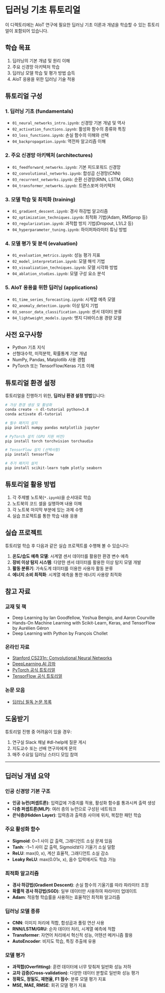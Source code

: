 # 딥러닝 기초 튜토리얼

이 디렉토리에는 AIoT 연구에 필요한 딥러닝 기초 이론과 개념을 학습할 수 있는 튜토리얼이 포함되어 있습니다.

## 학습 목표

1. 딥러닝의 기본 개념 및 원리 이해
2. 주요 신경망 아키텍처 학습
3. 딥러닝 모델 학습 및 평가 방법 습득
4. AIoT 응용을 위한 딥러닝 기술 적용

## 튜토리얼 구성

### 1. 딥러닝 기초 (fundamentals)

- `01_neural_networks_intro.ipynb`: 신경망 기본 개념 및 역사
- `02_activation_functions.ipynb`: 활성화 함수의 종류와 특징
- `03_loss_functions.ipynb`: 손실 함수의 이해와 선택
- `04_backpropagation.ipynb`: 역전파 알고리즘 이해

### 2. 주요 신경망 아키텍처 (architectures)

- `01_feedforward_networks.ipynb`: 기본 피드포워드 신경망
- `02_convolutional_networks.ipynb`: 합성곱 신경망(CNN)
- `03_recurrent_networks.ipynb`: 순환 신경망(RNN, LSTM, GRU)
- `04_transformer_networks.ipynb`: 트랜스포머 아키텍처

### 3. 모델 학습 및 최적화 (training)

- `01_gradient_descent.ipynb`: 경사 하강법 알고리즘
- `02_optimization_techniques.ipynb`: 최적화 기법(Adam, RMSprop 등)
- `03_regularization.ipynb`: 과적합 방지 기법(Dropout, L1/L2 등)
- `04_hyperparameter_tuning.ipynb`: 하이퍼파라미터 튜닝 방법

### 4. 모델 평가 및 분석 (evaluation)

- `01_evaluation_metrics.ipynb`: 성능 평가 지표
- `02_model_interpretation.ipynb`: 모델 해석 기법
- `03_visualization_techniques.ipynb`: 모델 시각화 방법
- `04_ablation_studies.ipynb`: 모델 구성 요소 분석

### 5. AIoT 응용을 위한 딥러닝 (applications)

- `01_time_series_forecasting.ipynb`: 시계열 예측 모델
- `02_anomaly_detection.ipynb`: 이상 탐지 기법
- `03_sensor_data_classification.ipynb`: 센서 데이터 분류
- `04_lightweight_models.ipynb`: 엣지 디바이스용 경량 모델

## 사전 요구사항

- Python 기초 지식
- 선형대수학, 미적분학, 확률통계 기본 개념
- NumPy, Pandas, Matplotlib 사용 경험
- PyTorch 또는 TensorFlow/Keras 기초 이해

## 튜토리얼 환경 설정

튜토리얼을 진행하기 위한, **딥러닝 환경 설정 방법**입니다:

```bash
# 가상 환경 생성 및 활성화
conda create -n dl-tutorial python=3.8
conda activate dl-tutorial

# 필수 패키지 설치
pip install numpy pandas matplotlib jupyter

# PyTorch 설치 (GPU 지원 버전)
pip install torch torchvision torchaudio

# TensorFlow 설치 (선택사항)
pip install tensorflow

# 추가 패키지 설치
pip install scikit-learn tqdm plotly seaborn
```

## 튜토리얼 활용 방법

1. 각 주제별 노트북(`*.ipynb`)을 순서대로 학습
2. 노트북의 코드 셀을 실행하며 내용 이해
3. 각 노트북 마지막 부분에 있는 과제 수행
4. 실습 프로젝트를 통한 학습 내용 응용

## 실습 프로젝트

튜토리얼 학습 후 다음과 같은 실습 프로젝트를 수행해 볼 수 있습니다:

1. **온도/습도 예측 모델**: 시계열 센서 데이터를 활용한 환경 변수 예측
2. **장비 이상 탐지 시스템**: 다양한 센서 데이터를 활용한 이상 탐지 모델 개발
3. **활동 분류기**: 가속도계 데이터를 이용한 사용자 활동 분류
4. **에너지 소비 최적화**: 시계열 예측을 통한 에너지 사용량 최적화

## 참고 자료

### 교재 및 책
- Deep Learning by Ian Goodfellow, Yoshua Bengio, and Aaron Courville
- Hands-On Machine Learning with Scikit-Learn, Keras, and TensorFlow by Aurélien Géron
- Deep Learning with Python by François Chollet

### 온라인 자료
- [Stanford CS231n: Convolutional Neural Networks](http://cs231n.stanford.edu/)
- [DeepLearning.AI 강좌](https://www.deeplearning.ai/)
- [PyTorch 공식 튜토리얼](https://pytorch.org/tutorials/)
- [TensorFlow 공식 튜토리얼](https://www.tensorflow.org/tutorials)

### 논문 모음
- [딥러닝 필독 논문 목록](https://github.com/floodsung/Deep-Learning-Papers-Reading-Roadmap)

## 도움받기

튜토리얼 진행 중 어려움이 있을 경우:
1. 연구실 Slack 채널 #dl-help에 질문 게시
2. 지도교수 또는 선배 연구자에게 문의
3. 매주 수요일 딥러닝 스터디 모임 참여

---

## 딥러닝 개념 요약

### 인공 신경망 기본 구조
- **인공 뉴런(퍼셉트론)**: 입력값에 가중치를 적용, 활성화 함수를 통과시켜 출력 생성
- **다층 퍼셉트론(MLP)**: 여러 층의 뉴런으로 구성된 네트워크
- **은닉층(Hidden Layer)**: 입력층과 출력층 사이에 위치, 복잡한 패턴 학습

### 주요 활성화 함수
- **Sigmoid**: 0~1 사이 값 출력, 그래디언트 소실 문제 있음
- **Tanh**: -1~1 사이 값 출력, Sigmoid보다 기울기 소실 덜함
- **ReLU**: max(0, x), 계산 효율적, 그래디언트 소실 감소
- **Leaky ReLU**: max(0.01x, x), 음수 입력에서도 학습 가능

### 최적화 알고리즘
- **경사 하강법(Gradient Descent)**: 손실 함수의 기울기를 따라 파라미터 조정
- **확률적 경사 하강법(SGD)**: 일부 데이터만 사용하여 파라미터 업데이트
- **Adam**: 적응형 학습률을 사용하는 효율적인 최적화 알고리즘

### 딥러닝 모델 종류
- **CNN**: 이미지 처리에 적합, 합성곱과 풀링 연산 사용
- **RNN/LSTM/GRU**: 순차 데이터 처리, 시계열 예측에 적합
- **Transformer**: 자연어 처리에서 혁신적 성능, 어텐션 메커니즘 활용
- **AutoEncoder**: 비지도 학습, 특징 추출에 유용

### 모델 평가
- **과적합(Overfitting)**: 훈련 데이터에 너무 맞춰져 일반화 성능 저하
- **교차 검증(Cross-validation)**: 다양한 데이터 분할로 일반화 성능 평가
- **정확도, 정밀도, 재현율, F1 점수**: 분류 모델 평가 지표
- **MSE, MAE, RMSE**: 회귀 모델 평가 지표